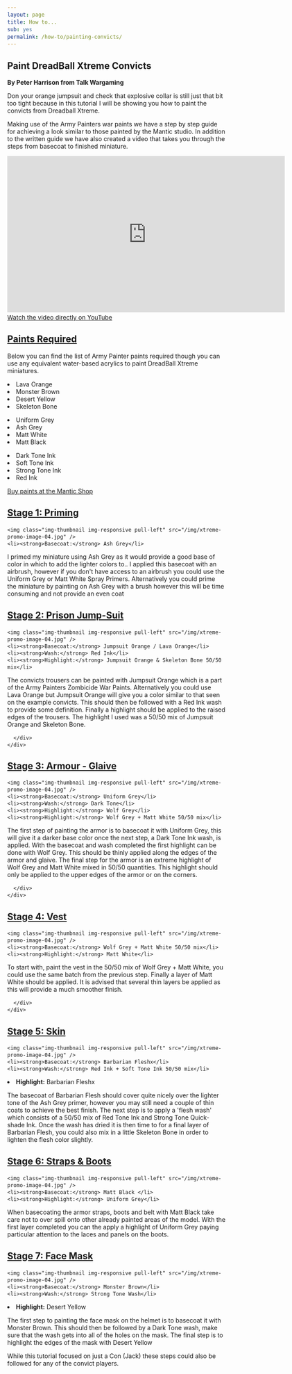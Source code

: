 ```yaml
---
layout: page
title: How to...
sub: yes
permalink: /how-to/painting-convicts/
---
```


<h2>Paint DreadBall Xtreme Convicts</h2>
<strong>By Peter Harrison from Talk Wargaming</strong>

Don your orange jumpsuit and check that explosive collar is still just that bit too tight because in this tutorial I will be showing you how to paint the convicts from Dreadball Xtreme.

Making use of the Army Painters war paints we have a step by step guide for achieving a look similar to those painted by the Mantic studio. In addition to the written guide we have also created a video that takes you through the steps from basecoat to finished miniature.

<iframe width="640" height="360" src="https://www.youtube.com/embed/B8PJO4fee3k" frameborder="0" allowfullscreen></iframe>
<!-- leave this in for mobile users -->
<a class="btn btn-danger" target="_blank" href="https://www.youtube.com/watch?v=B8PJO4fee3k">Watch the video directly on YouTube</a>

<div class="panel-group" id="accordion" role="tablist" aria-multiselectable="true">
  <div class="panel panel-default">
    <div class="panel-heading" role="tab" id="headingOne">
      <h2 class="panel-title">
	<a data-toggle="collapse" data-parent="#accordion" href="#collapseOne" aria-expanded="true" aria-controls="collapseOne">
	  Paints Required
	</a>
      </h2>
    </div>
    <div id="collapseOne" class="panel-collapse collapse" role="tabpanel" aria-labelledby="headingOne">
      <div class="panel-body">

Below you can find the list of Army Painter paints required though you can use any equivalent water-based acrylics to paint DreadBall Xtreme miniatures. 

<!-- Content Row -->
<div class="row">
<div class="col-md-4">
<p><li>Lava Orange</li>
<li>Monster Brown </li>
<li>Desert Yellow</li>
<li>Skeleton Bone</li></p>
</div>
<!-- /.col-md-4 -->
 <div class="col-md-4">
<p><li>Uniform Grey</li>
<li>Ash Grey</li>
<li>Matt White</li>
<li>Matt Black</li>
</p>
</div>
<!-- /.col-md-4 -->
 <div class="col-md-4">
<p><li>Dark Tone Ink</li>
<li>Soft Tone Ink</li>
<li>Strong Tone Ink</li>
<li>Red Ink</li></p>
</div>
<!-- /.col-md-4 -->

<p><a href="http://www.manticgames.com/mantic-shop.html" class="btn btn-danger">Buy paints at the Mantic Shop</a></p>

</div>
<!-- /.row -->
     </div>
    </div>
  </div>
  <div class="panel panel-default">
    <div class="panel-heading" role="tab" id="headingTwo">
      <h2 class="panel-title">
        <a class="collapsed" data-toggle="collapse" data-parent="#accordion" href="#collapseTwo" aria-expanded="false" aria-controls="collapseTwo">
          Stage 1: Priming
        </a>
      </h2>
    </div>
    <div id="collapseTwo" class="panel-collapse collapse" role="tabpanel" aria-labelledby="headingTwo">
      <div class="panel-body">
      
    <img class="img-thumbnail img-responsive pull-left" src="/img/xtreme-promo-image-04.jpg" />
    <li><strong>Basecoat:</strong> Ash Grey</li>


I primed my miniature using Ash Grey as it would provide a good base of color in which to add the lighter colors to.. I applied this basecoat with an airbrush, however if you don't have access to an airbrush you could use the Uniform Grey or Matt White Spray Primers. Alternatively you could prime the miniature by painting on Ash Grey with a brush however this will be time consuming and not provide an even coat
      </div>
    </div>
  </div>
<div class="panel panel-default">
    <div class="panel-heading" role="tab" id="headingThree">
      <h2 class="panel-title">
        <a class="collapsed" data-toggle="collapse" data-parent="#accordion" href="#collapseThree" aria-expanded="false" aria-controls="collapseThree">
          Stage 2: Prison Jump-Suit
        </a>
      </h2>
    </div>
    <div id="collapseThree" class="panel-collapse collapse" role="tabpanel" aria-labelledby="headingThree">
      <div class="panel-body">
      
    <img class="img-thumbnail img-responsive pull-left" src="/img/xtreme-promo-image-04.jpg" />
    <li><strong>Basecoat:</strong> Jumpsuit Orange / Lava Orange</li>
    <li><strong>Wash:</strong> Red Ink</li>
    <li><strong>Highlight:</strong> Jumpsuit Orange & Skeleton Bone 50/50 mix</li>


The convicts trousers can be painted with Jumpsuit Orange which is a part of the Army Painters Zombicide War Paints. Alternatively you could use Lava Orange but Jumpsuit Orange will give you a color similar to that seen on the example convicts. This should then be followed with a Red Ink wash to provide some definition. Finally a highlight should be applied to the raised edges of the trousers. The highlight I used was a 50/50 mix of Jumpsuit Orange and Skeleton Bone. 

      </div>
    </div>
  </div>
<div class="panel-group" id="accordion" role="tablist" aria-multiselectable="true">
  <div class="panel panel-default">
    <div class="panel-heading" role="tab" id="headingFour">
      <h2 class="panel-title">
	<a data-toggle="collapse" data-parent="#accordion" href="#collapseFour" aria-expanded="true" aria-controls="collapseFour">
	 Stage 3: Armour - Glaive
        </a>
      </h2>
    </div>
    <div id="collapseFour" class="panel-collapse collapse" role="tabpanel" aria-labelledby="headingFour">
      <div class="panel-body">
     
    <img class="img-thumbnail img-responsive pull-left" src="/img/xtreme-promo-image-04.jpg" />
    <li><strong>Basecoat:</strong> Uniform Grey</li>
    <li><strong>Wash:</strong> Dark Tone</li>
    <li><strong>Highlight:</strong> Wolf Grey</li>
    <li><strong>Highlight:</strong> Wolf Grey + Matt White 50/50 mix</li>


The first step of painting the armor is to basecoat it with Uniform Grey, this will give it a darker base color once the next step, a Dark Tone Ink wash, is applied. With the basecoat and wash completed the first highlight can be done with Wolf Grey. This should be thinly applied along the edges of the armor and glaive. The final step for the armor is an extreme highlight of Wolf Grey and Matt White mixed in 50/50 quantities. This highlight should only be applied to the upper edges of the armor or on the corners.

      </div>
    </div>
  </div>
 <div class="panel panel-default">
    <div class="panel-heading" role="tab" id="headingFive">
      <h2 class="panel-title">
        <a class="collapsed" data-toggle="collapse" data-parent="#accordion" href="#collapseFive" aria-expanded="false" aria-controls="collapseFive">
	 Stage 4: Vest
        </a>
      </h2>
    </div>
    <div id="collapseFive" class="panel-collapse collapse" role="tabpanel" aria-labelledby="headingFive">
      <div class="panel-body">
     
    <img class="img-thumbnail img-responsive pull-left" src="/img/xtreme-promo-image-04.jpg" />
    <li><strong>Basecoat:</strong> Wolf Grey + Matt White 50/50 mix</li>
    <li><strong>Highlight:</strong> Matt White</li>
 
To start with, paint the vest in the 50/50 mix of Wolf Grey + Matt White, you could use the same batch from the previous step. Finally a layer of Matt White should be applied. It is advised that several thin layers be applied as this will provide a much smoother finish.

      </div>
    </div>
  </div>
 <div class="panel panel-default">
    <div class="panel-heading" role="tab" id="headingSix">
      <h2 class="panel-title">
        <a class="collapsed" data-toggle="collapse" data-parent="#accordion" href="#collapseSix" aria-expanded="false" aria-controls="collapseSix">
	 Stage 5: Skin
       </a>
      </h2>
    </div>
    <div id="collapseSix" class="panel-collapse collapse" role="tabpanel" aria-labelledby="headingSix">
      <div class="panel-body">
     
    <img class="img-thumbnail img-responsive pull-left" src="/img/xtreme-promo-image-04.jpg" />
    <li><strong>Basecoat:</strong> Barbarian Fleshx</li>
    <li><strong>Wash:</strong> Red Ink + Soft Tone Ink 50/50 mix</li>
   <li><strong>Highlight:</strong> Barbarian Fleshx</li>

The basecoat of Barbarian Flesh should cover quite nicely over the lighter tone of the Ash Grey primer, however you may still need a couple of thin coats to achieve the best finish. The next step is to apply a 'flesh wash' which consists of a 50/50  mix of Red Tone Ink and Strong Tone Quick-shade Ink. Once the wash has dried it is then time to for a final layer of Barbarian Flesh, you could also mix in a little Skeleton Bone in order to lighten the flesh color slightly.
</div>
    </div>
  </div>
 <div class="panel panel-default">
    <div class="panel-heading" role="tab" id="headingSeven">
      <h2 class="panel-title">
        <a class="collapsed" data-toggle="collapse" data-parent="#accordion" href="#collapseSeven" aria-expanded="false" aria-controls="collapseSeven">
	 Stage 6: Straps & Boots
	</a>
      </h2>
    </div>
    <div id="collapseSeven" class="panel-collapse collapse" role="tabpanel" aria-labelledby="headingSeven">
      <div class="panel-body">
     
    <img class="img-thumbnail img-responsive pull-left" src="/img/xtreme-promo-image-04.jpg" />
    <li><strong>Basecoat:</strong> Matt Black </li>
    <li><strong>Highlight:</strong> Uniform Grey</li>
 
When basecoating the armor straps, boots and belt with Matt Black take care not to over spill onto other already painted areas of the model. With the first layer completed you can the apply a highlight of Uniform Grey paying particular attention to the laces and panels on the boots.
</div>
    </div>
  </div>
 <div class="panel panel-default">
    <div class="panel-heading" role="tab" id="headingEight">
      <h2 class="panel-title">
        <a class="collapsed" data-toggle="collapse" data-parent="#accordion" href="#collapseEight" aria-expanded="false" aria-controls="collapseEight">
	 Stage 7: Face Mask
	</a>
      </h2>
    </div>
    <div id="collapseEight" class="panel-collapse collapse" role="tabpanel" aria-labelledby="headingEight">
      <div class="panel-body">
     
    <img class="img-thumbnail img-responsive pull-left" src="/img/xtreme-promo-image-04.jpg" />
    <li><strong>Basecoat:</strong> Monster Brown</li>
    <li><strong>Wash:</strong> Strong Tone Wash</li>
   <li><strong>Highlight:</strong> Desert Yellow</li>

The first step to painting the face mask on the helmet is to basecoat it with Monster Brown.  This should then be followed by a Dark Tone wash, make sure that the wash gets into all of the holes on the mask. The final step is to highlight the edges of the mask with Desert Yellow

While this tutorial focused on just a Con (Jack) these steps could also be followed for any of the convict players. 
